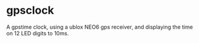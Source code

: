 # gpsclock
A gpstime clock, using a ublox NEO6 gps receiver, and displaying the time on 12 LED digits to 10ms.

